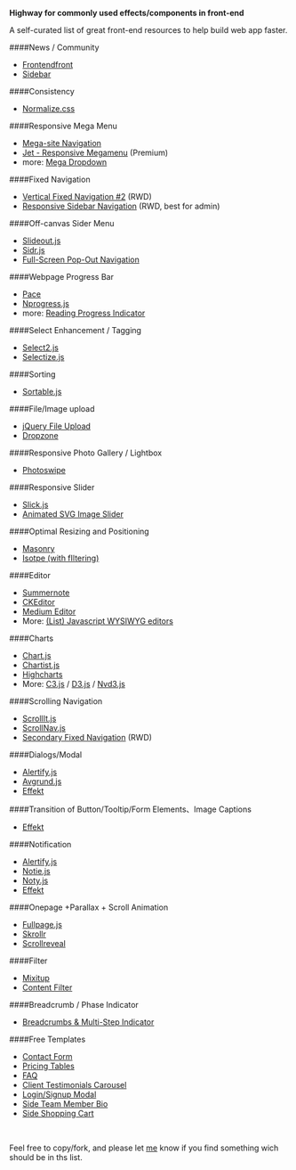 **Highway for commonly used effects/components in front-end**

A self-curated list of great front-end resources to help build web app faster.

####News / Community

* [Frontendfront](http://frontendfront.com/)
* [Sidebar](http://sidebar.io/)


####Consistency

 * [Normalize.css](http://necolas.github.io/normalize.css/)


####Responsive Mega Menu

 * [Mega-site Navigation](https://codyhouse.co/gem/css-mega-site-navigation/)
 * [Jet - Responsive Megamenu](http://codecanyon.net/item/jet-responsive-megamenu/5719593) (Premium)
 * more: [Mega Dropdown](https://codyhouse.co/gem/mega-dropdown/)


####Fixed Navigation

* [Vertical Fixed Navigation #2](https://codyhouse.co/gem/vertical-fixed-navigation-2/) (RWD)
* [Responsive Sidebar Navigation](https://codyhouse.co/gem/responsive-sidebar-navigation/) (RWD, best for admin)


####Off-canvas Sider Menu

* [Slideout.js](http://mango.github.io/slideout/)
* [Sidr.js](https://www.berriart.com/sidr/)
* [Full-Screen Pop-Out Navigation](https://codyhouse.co/gem/full-screen-pop-out-navigation/)


####Webpage Progress Bar

* [Pace](http://github.hubspot.com/pace/docs/welcome/)
* [Nprogress.js](http://ricostacruz.com/nprogress/)
* more: [Reading Progress Indicator](https://codyhouse.co/gem/reading-progress-indicator/)


####Select Enhancement / Tagging 

* [Select2.js](https://github.com/select2/select2)
* [Selectize.js](http://selectize.github.io/selectize.js/)


####Sorting

* [Sortable.js](https://github.com/RubaXa/Sortable)


####File/Image upload

* [jQuery File Upload](https://github.com/blueimp/jQuery-File-Upload)
* [Dropzone](https://github.com/enyo/dropzone)


####Responsive Photo Gallery / Lightbox

* [Photoswipe](http://photoswipe.com/)


####Responsive Slider

* [Slick.js](http://kenwheeler.github.io/slick/)
* [Animated SVG Image Slider](https://codyhouse.co/gem/animated-svg-image-slider/)


####Optimal Resizing and Positioning

* [Masonry](http://masonry.desandro.com/)
* [Isotpe (with fIltering)](http://isotope.metafizzy.co/)


####Editor

* [Summernote](https://github.com/summernote/summernote)
* [CKEditor](http://ckeditor.com/)
* [Medium Editor](https://github.com/yabwe/medium-editor)
* More: [(List) Javascript WYSIWYG editors](https://github.com/cheeaun/mooeditable/wiki/Javascript-WYSIWYG-editors)


####Charts

* [Chart.js](https://github.com/nnnick/Chart.js)
* [Chartist.js](https://github.com/gionkunz/chartist-js)
* [Highcharts](https://github.com/highcharts/highcharts)
* More: [C3.js](http://c3js.org/) / [D3.js](https://github.com/mbostock/d3) / [Nvd3.js](http://nvd3.org/index.html)


####Scrolling Navigation

* [ScrollIt.js](http://www.bytemuse.com/scrollIt.js/)
* [ScrollNav.js](http://scrollnav.com/)
* [Secondary Fixed Navigation](https://codyhouse.co/gem/secondary-fixed-navigation/) (RWD)


####Dialogs/Modal

* [Alertify.js](http://alertifyjs.com/)
* [Avgrund.js](https://github.com/voronianski/jquery.avgrund.js)
* [Effekt](http://h5bp.github.io/Effeckt.css/)


####Transition of Button/Tooltip/Form Elements、Image Captions

* [Effekt](http://h5bp.github.io/Effeckt.css/)


####Notification

* [Alertify.js](http://alertifyjs.com/)
* [Notie.js](https://jaredreich.com/projects/notie.js/)
* [Noty.js](https://github.com/needim/noty/)
* [Effekt](http://h5bp.github.io/Effeckt.css/)


####Onepage +Parallax + Scroll Animation

* [Fullpage.js](https://github.com/alvarotrigo/fullPage.js)
* [Skrollr](http://prinzhorn.github.io/skrollr/)
* [Scrollreveal](https://github.com/jlmakes/scrollreveal.js)


####Filter

* [Mixitup](https://mixitup.kunkalabs.com/)
* [Content Filter](https://codyhouse.co/gem/content-filter/)


####Breadcrumb / Phase Indicator

* [Breadcrumbs & Multi-Step Indicator](https://codyhouse.co/gem/css-breadcrumbs-and-multi-step-indicator/)


####Free Templates

* [Contact Form](https://codyhouse.co/gem/css-contact-form/)
* [Pricing Tables](https://codyhouse.co/gem/pricing-tables/)
* [FAQ](https://codyhouse.co/gem/css-faq-template/)
* [Client Testimonials Carousel](https://codyhouse.co/gem/client-testimonials-carousel/)
* [Login/Signup Modal](https://codyhouse.co/gem/loginsignup-modal-window/)
* [Side Team Member Bio](https://codyhouse.co/gem/side-team-member-bio/)
* [Side Shopping Cart](https://codyhouse.co/gem/side-shopping-cart/)

<br>

Feel free to copy/fork, and please let [me](https://www.facebook.com/seynachu) know if you find something wich should be in ths list.